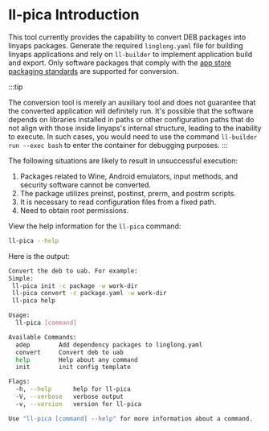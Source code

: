 # ll-pica Introduction

This tool currently provides the capability to convert DEB packages into linyaps packages. Generate the required `linglong.yaml` file for building linyaps applications and rely on `ll-builder` to implement application build and export. Only software packages that comply with the [app store packaging standards](https://doc.chinauos.com/content/M7kCi3QB_uwzIp6HyF5J) are supported for conversion.

:::tip

The conversion tool is merely an auxiliary tool and does not guarantee
that the converted application will definitely run. It's possible that
the software depends on libraries installed in paths or other
configuration paths that do not align with those inside linyaps's
internal structure, leading to the inability to execute. In such cases,
you would need to use the command `ll-builder run --exec bash` to enter the container for debugging purposes.
:::

The following situations are likely to result in unsuccessful execution:

1. Packages related to Wine, Android emulators, input methods, and security software cannot be converted.
2. The package utilizes preinst, postinst, prerm, and postrm scripts.
3. It is necessary to read configuration files from a fixed path.
4. Need to obtain root permissions.

View the help information for the `ll-pica` command:

```bash
ll-pica --help
```

Here is the output:

```bash
Convert the deb to uab. For example:
Simple:
 ll-pica init -c package -w work-dir
 ll-pica convert -c package.yaml -w work-dir
 ll-pica help

Usage:
  ll-pica [command]

Available Commands:
  adep        Add dependency packages to linglong.yaml
  convert     Convert deb to uab
  help        Help about any command
  init        init config template

Flags:
  -h, --help      help for ll-pica
  -V, --verbose   verbose output
  -v, --version   version for ll-pica

Use "ll-pica [command] --help" for more information about a command.
```
